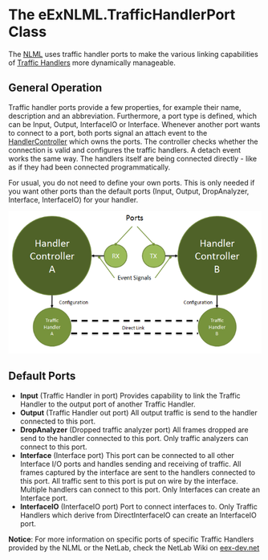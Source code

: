 
# The eExNLML.TrafficHandlerPort Class

The [NLML](eEx-NLML.md) uses traffic handler ports to make the various linking capabilities of [Traffic Handlers](Traffic-Handler.md) more dynamically manageable. 

## General Operation

Traffic handler ports provide a few properties, for example their name, description and an abbreviation. Furthermore, a port type is defined, which can be Input, Output, InterfaceIO or Interface. 
Whenever another port wants to connect to a port, both ports signal an attach event to the [HandlerController](HandlerController.md) which owns the ports. The controller checks whether the connection is valid and configures the traffic handlers. A detach event works the same way. The handlers itself are being connected directly - like as if they had been connected programmatically. 

For usual, you do not need to define your own ports. This is only needed if you want other ports than the default ports (Input, Output, DropAnalyzer, Interface, InterfaceIO) for your handler. 

![](images/TrafficHandlerPorts.png)

## Default Ports

* **Input** (Traffic Handler in port) Provides capability to link the Traffic Handler to the output port of another Traffic Handler.
* **Output** (Traffic Handler out port) All output traffic is send to the handler connected to this port. 
* **DropAnalyzer** (Dropped traffic analyzer port) All frames dropped are send to the handler connected to this port. Only traffic analyzers can connect to this port. 
* **Interface** (Interface port) This port can be connected to all other Interface I/O ports and handles sending and receiving of traffic. All frames captured by the interface are sent to the handlers connected to this port. All traffic sent to this port is put on wire by the interface. Multiple handlers can connect to this port. Only Interfaces can create an Interface port. 
* **InterfaceIO** (InterfaceIO port) Port to connect interfaces to. Only Traffic Handlers which derive from DirectInterfaceIO can create an InterfaceIO port. 

**Notice**: For more information on specific ports of specific Traffic Handlers provided by the NLML or the NetLab, check the NetLab Wiki on [eex-dev.net](http://network.eex-dev.net/index.php?id=64&L=1)